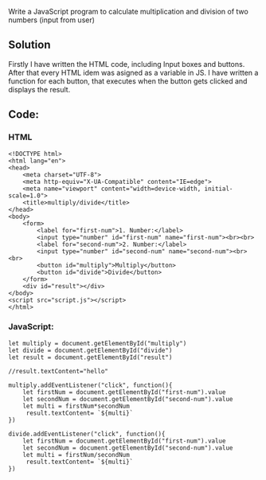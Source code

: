 Write a JavaScript program to calculate multiplication and division of two numbers (input from user)

## Solution

Firstly I have written the HTML code, including Input boxes and buttons. After that every HTML idem was asigned as a variable in JS. I have written a function for each button, that executes when the button  gets clicked and displays the result.

## Code:

### HTML
```
<!DOCTYPE html>
<html lang="en">
<head>
    <meta charset="UTF-8">
    <meta http-equiv="X-UA-Compatible" content="IE=edge">
    <meta name="viewport" content="width=device-width, initial-scale=1.0">
    <title>multiply/divide</title>
</head>
<body>
    <form>
        <label for="first-num">1. Number:</label>
        <input type="number" id="first-num" name="first-num"><br><br>
        <label for="second-num">2. Number:</label>
        <input type="number" id="second-num" name="second-num"><br><br>
        <button id="multiply">Multiply</button>
        <button id="divide">Divide</button>
    </form>
    <div id="result"></div>
</body>
<script src="script.js"></script>
</html>
```

### JavaScript:
```
let multiply = document.getElementById("multiply")
let divide = document.getElementById("divide")
let result = document.getElementById("result")

//result.textContent="hello"

multiply.addEventListener("click", function(){
    let firstNum = document.getElementById("first-num").value
    let secondNum = document.getElementById("second-num").value
    let multi = firstNum*secondNum
     result.textContent= `${multi}`
})

divide.addEventListener("click", function(){
    let firstNum = document.getElementById("first-num").value
    let secondNum = document.getElementById("second-num").value
    let multi = firstNum/secondNum
     result.textContent= `${multi}`
})
```